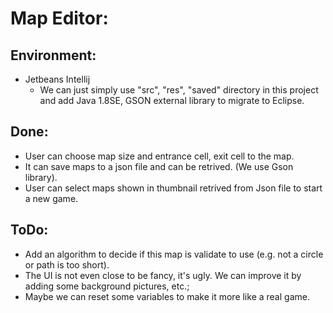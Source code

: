 # Map Editor:
## Environment:
 - Jetbeans Intellij 
    - We can just simply use "src", "res", "saved" directory in this project and add Java 1.8SE, GSON external library to migrate to          Eclipse.


## Done:
  - User can choose map size and entrance cell, exit cell to the map.
  - It can save maps to a json file and can be retrived. (We use Gson library).
  - User can select maps shown in thumbnail retrived from Json file to start a new game.
  

## ToDo:
 - Add an algorithm to decide if this map is validate to use (e.g. not a circle or path is too short).
 - The UI is not even close to be fancy, it's ugly. We can improve it by adding some background pictures, etc.;
 - Maybe we can reset some variables to make it more like a real game.

